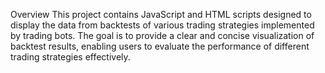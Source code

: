 Overview
This project contains JavaScript and HTML scripts designed to display the data from backtests of various trading strategies implemented by trading bots. The goal is to provide a clear and concise visualization of backtest results, enabling users to evaluate the performance of different trading strategies effectively.


